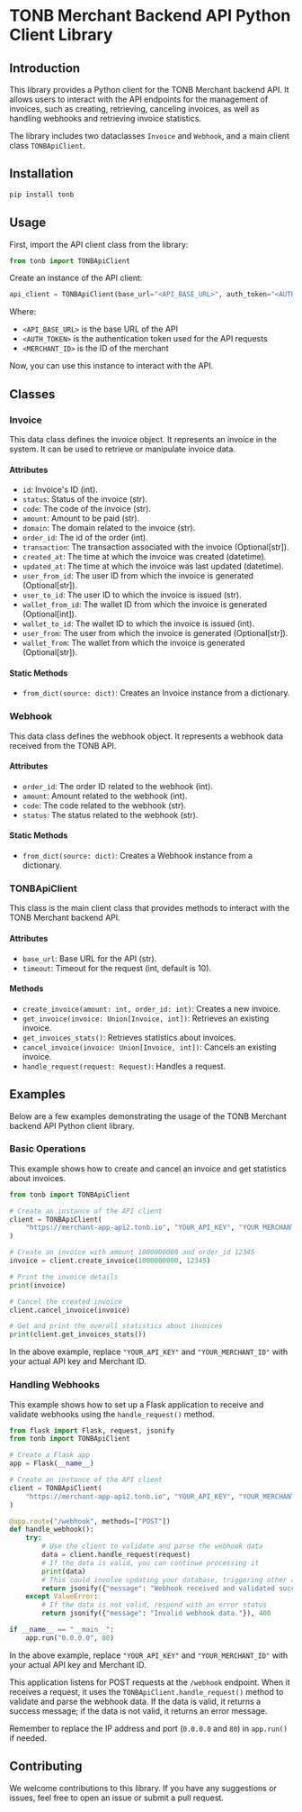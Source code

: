 # TONB Merchant Backend API Python Client Library

## Introduction

This library provides a Python client for the TONB Merchant backend API. It allows users to interact with the API endpoints for the management of invoices, such as creating, retrieving, canceling invoices, as well as handling webhooks and retrieving invoice statistics.

The library includes two dataclasses `Invoice` and `Webhook`, and a main client class `TONBApiClient`.

## Installation

```bash
pip install tonb
```

## Usage

First, import the API client class from the library:

```python
from tonb import TONBApiClient
```

Create an instance of the API client:

```python
api_client = TONBApiClient(base_url="<API_BASE_URL>", auth_token="<AUTH_TOKEN>", merchant_id="<MERCHANT_ID>")
```

Where:

-   `<API_BASE_URL>` is the base URL of the API
-   `<AUTH_TOKEN>` is the authentication token used for the API requests
-   `<MERCHANT_ID>` is the ID of the merchant

Now, you can use this instance to interact with the API.

## Classes

### Invoice

This data class defines the invoice object. It represents an invoice in the system. It can be used to retrieve or manipulate invoice data.

#### Attributes

-   `id`: Invoice's ID (int).
-   `status`: Status of the invoice (str).
-   `code`: The code of the invoice (str).
-   `amount`: Amount to be paid (str).
-   `domain`: The domain related to the invoice (str).
-   `order_id`: The id of the order (int).
-   `transaction`: The transaction associated with the invoice (Optional[str]).
-   `created_at`: The time at which the invoice was created (datetime).
-   `updated_at`: The time at which the invoice was last updated (datetime).
-   `user_from_id`: The user ID from which the invoice is generated (Optional[str]).
-   `user_to_id`: The user ID to which the invoice is issued (str).
-   `wallet_from_id`: The wallet ID from which the invoice is generated (Optional[int]).
-   `wallet_to_id`: The wallet ID to which the invoice is issued (int).
-   `user_from`: The user from which the invoice is generated (Optional[str]).
-   `wallet_from`: The wallet from which the invoice is generated (Optional[str]).

#### Static Methods

-   `from_dict(source: dict)`: Creates an Invoice instance from a dictionary.

### Webhook

This data class defines the webhook object. It represents a webhook data received from the TONB API.

#### Attributes

-   `order_id`: The order ID related to the webhook (int).
-   `amount`: Amount related to the webhook (int).
-   `code`: The code related to the webhook (str).
-   `status`: The status related to the webhook (str).

#### Static Methods

-   `from_dict(source: dict)`: Creates a Webhook instance from a dictionary.

### TONBApiClient

This class is the main client class that provides methods to interact with the TONB Merchant backend API.

#### Attributes

-   `base_url`: Base URL for the API (str).
-   `timeout`: Timeout for the request (int, default is 10).

#### Methods

-   `create_invoice(amount: int, order_id: int)`: Creates a new invoice.
-   `get_invoice(invoice: Union[Invoice, int])`: Retrieves an existing invoice.
-   `get_invoices_stats()`: Retrieves statistics about invoices.
-   `cancel_invoice(invoice: Union[Invoice, int])`: Cancels an existing invoice.
-   `handle_request(request: Request)`: Handles a request.

## Examples

Below are a few examples demonstrating the usage of the TONB Merchant backend API Python client library.

### Basic Operations

This example shows how to create and cancel an invoice and get statistics about invoices.

```python
from tonb import TONBApiClient

# Create an instance of the API client
client = TONBApiClient(
    "https://merchant-app-api2.tonb.io", "YOUR_API_KEY", "YOUR_MERCHANT_ID"
)

# Create an invoice with amount 1000000000 and order_id 12345
invoice = client.create_invoice(1000000000, 12345)

# Print the invoice details
print(invoice)

# Cancel the created invoice
client.cancel_invoice(invoice)

# Get and print the overall statistics about invoices
print(client.get_invoices_stats())
```

In the above example, replace `"YOUR_API_KEY"` and `"YOUR_MERCHANT_ID"` with your actual API key and Merchant ID.

### Handling Webhooks

This example shows how to set up a Flask application to receive and validate webhooks using the `handle_request()` method.

```python
from flask import Flask, request, jsonify
from tonb import TONBApiClient

# Create a Flask app
app = Flask(__name__)

# Create an instance of the API client
client = TONBApiClient(
    "https://merchant-app-api2.tonb.io", "YOUR_API_KEY", "YOUR_MERCHANT_ID"
)

@app.route("/webhook", methods=["POST"])
def handle_webhook():
    try:
        # Use the client to validate and parse the webhook data
        data = client.handle_request(request)
        # If the data is valid, you can continue processing it
        print(data)
        # This could involve updating your database, triggering other actions, etc.
        return jsonify({"message": "Webhook received and validated successfully."}), 200
    except ValueError:
        # If the data is not valid, respond with an error status
        return jsonify({"message": "Invalid webhook data."}), 400

if __name__ == "__main__":
    app.run("0.0.0.0", 80)
```

In the above example, replace `"YOUR_API_KEY"` and `"YOUR_MERCHANT_ID"` with your actual API key and Merchant ID.

This application listens for POST requests at the `/webhook` endpoint. When it receives a request, it uses the `TONBApiClient.handle_request()` method to validate and parse the webhook data. If the data is valid, it returns a success message; if the data is not valid, it returns an error message.

Remember to replace the IP address and port (`0.0.0.0` and `80`) in `app.run()` if needed.

## Contributing

We welcome contributions to this library. If you have any suggestions or issues, feel free to open an issue or submit a pull request.
